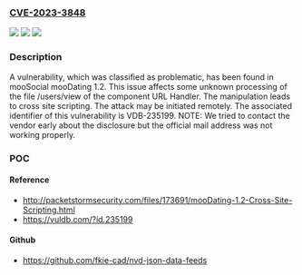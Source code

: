 ### [CVE-2023-3848](https://cve.mitre.org/cgi-bin/cvename.cgi?name=CVE-2023-3848)
![](https://img.shields.io/static/v1?label=Product&message=mooDating&color=blue)
![](https://img.shields.io/static/v1?label=Version&message=%3D%201.2%20&color=brighgreen)
![](https://img.shields.io/static/v1?label=Vulnerability&message=CWE-79%20Cross%20Site%20Scripting&color=brighgreen)

### Description

A vulnerability, which was classified as problematic, has been found in mooSocial mooDating 1.2. This issue affects some unknown processing of the file /users/view of the component URL Handler. The manipulation leads to cross site scripting. The attack may be initiated remotely. The associated identifier of this vulnerability is VDB-235199. NOTE: We tried to contact the vendor early about the disclosure but the official mail address was not working properly.

### POC

#### Reference
- http://packetstormsecurity.com/files/173691/mooDating-1.2-Cross-Site-Scripting.html
- https://vuldb.com/?id.235199

#### Github
- https://github.com/fkie-cad/nvd-json-data-feeds

